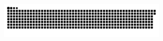 <picture>
  <source media="(prefers-color-scheme: dark)" srcset="https://raw.githubusercontent.com/MarineHakobyan/MarineHakobyan/fe0ec62a6855ee756c821f8fdcc7bfd38925753a/github-contribution-grid-snake-dark.svg" />
  <source media="(prefers-color-scheme: light)" srcset="https://raw.githubusercontent.com/MarineHakobyan/MarineHakobyan/fe0ec62a6855ee756c821f8fdcc7bfd38925753a/github-contribution-grid-snake.svg" />
  <img alt="github-snake" src="https://raw.githubusercontent.com/MarineHakobyan/MarineHakobyan/fe0ec62a6855ee756c821f8fdcc7bfd38925753a/github-contribution-grid-snake-dark.svg" />
</picture>
